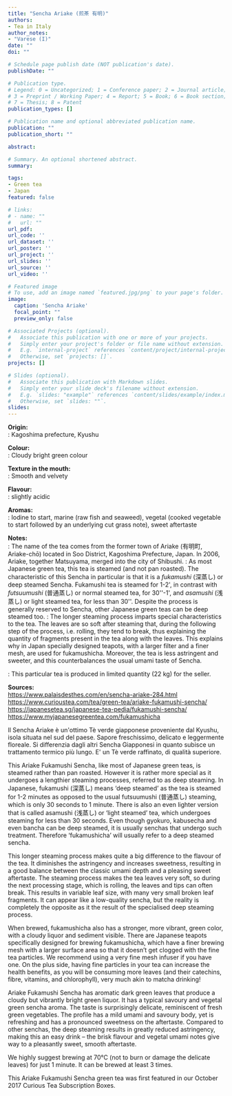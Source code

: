 ```yaml
---
title: "Sencha Ariake (煎茶 有明)"
authors:
- Tea in Italy
author_notes:
- "Varese (I)"
date: ""
doi: ""

# Schedule page publish date (NOT publication's date).
publishDate: ""

# Publication type.
# Legend: 0 = Uncategorized; 1 = Conference paper; 2 = Journal article;
# 3 = Preprint / Working Paper; 4 = Report; 5 = Book; 6 = Book section;
# 7 = Thesis; 8 = Patent
publication_types: []

# Publication name and optional abbreviated publication name.
publication: ""
publication_short: ""

abstract:

# Summary. An optional shortened abstract.
summary:

tags:
- Green tea
- Japan
featured: false

# links:
# - name: ""
#   url: ""
url_pdf:
url_code: ''
url_dataset: ''
url_poster: ''
url_project: ''
url_slides: ''
url_source: ''
url_video: ''

# Featured image
# To use, add an image named `featured.jpg/png` to your page's folder.
image:
  caption: 'Sencha Ariake'
  focal_point: ""
  preview_only: false

# Associated Projects (optional).
#   Associate this publication with one or more of your projects.
#   Simply enter your project's folder or file name without extension.
#   E.g. `internal-project` references `content/project/internal-project/index.md`.
#   Otherwise, set `projects: []`.
projects: []

# Slides (optional).
#   Associate this publication with Markdown slides.
#   Simply enter your slide deck's filename without extension.
#   E.g. `slides: "example"` references `content/slides/example/index.md`.
#   Otherwise, set `slides: ""`.
slides:
---
```


<b>Origin:</b><br />
: Kagoshima prefecture, Kyushu

<b>Colour:</b><br />
: Cloudy bright green colour

<b>Texture in the mouth:</b><br />
: Smooth and velvety

<b>Flavour:</b><br />
: slightly acidic

<b>Aromas:</b><br />
: Iodine to start, marine (raw fish and seaweed), vegetal (cooked vegetable to start followed by an underlying cut grass note), sweet aftertaste

<b>Notes:</b><br />
: The name of the tea comes from the former town of Ariake (有明町, Ariake-chō) located in Soo District, Kagoshima Prefecture, Japan. In 2006, Ariake, together Matsuyama, merged into the city of Shibushi.
: As most Japanese green tea, this tea is steamed (and not pan roasted). The characteristic of this Sencha in particular is that it is a *fukamushi* (深蒸し) or deep steamed Sencha. Fukamushi tea is steamed for 1-2', in contrast with *futsuumushi* (普通蒸し) or normal steamed tea, for 30''-1', and *asamushi* (浅蒸し) or light steamed tea, for less than 30''. Despite the process is generally reserved to Sencha, other Japanese green teas can be deep steamed too.
: The longer steaming process imparts special characteristics to the tea. The leaves are so soft after steaming that, during the following step of the process, i.e. rolling, they tend to break, thus explaining the quantity of fragments present in the tea along with the leaves. This explains why in Japan specially designed teapots, with a larger filter and a finer mesh, are used for fukamushicha. Moreover, the tea is less astringent and sweeter, and this counterbalances the usual umami taste of Sencha.

: This particular tea is produced in limited quantity (22 kg) for the seller.

<b>Sources:</b><br />
https://www.palaisdesthes.com/en/sencha-ariake-284.html
https://www.curioustea.com/tea/green-tea/ariake-fukamushi-sencha/
https://japanesetea.sg/japanese-tea-pedia/fukamushi-sencha/
https://www.myjapanesegreentea.com/fukamushicha

Il Sencha Ariake è un'ottimo Tè verde giapponese proveniente dal Kyushu, isola situata nel sud del paese. Sapore freschissimo, delicato e leggermente floreale. Si differenzia dagli altri Sencha Giapponesi in quanto subisce un trattamento termico più lungo. E' un Tè verde raffinato, di qualità superiore.


This Ariake Fukamushi Sencha, like most of Japanese green teas, is steamed rather than pan roasted. However it is rather more special as it undergoes a lengthier steaming processes, referred to as deep steaming. In Japanese, fukamushi (深蒸し) means ‘deep steamed’ as the tea is steamed for 1-2 minutes as opposed to the usual futsuumushi (普通蒸し) steaming, which is only 30 seconds to 1 minute. There is also an even lighter version that is called asamushi (浅蒸し) or ‘light steamed’ tea, which undergoes steaming for less than 30 seconds. Even though gyokuro, kabusecha and even bancha can be deep steamed, it is usually senchas that undergo such treatment. Therefore ‘fukamushicha’ will usually refer to a deep steamed sencha.

This longer steaming process makes quite a big difference to the flavour of the tea. It diminishes the astringency and increases sweetness, resulting in a good balance between the classic umami depth and a pleasing sweet aftertaste. The steaming process makes the tea leaves very soft, so during the next processing stage, which is rolling, the leaves and tips can often break. This results in variable leaf size, with many very small broken leaf fragments. It can appear like a low-quality sencha, but the reality is completely the opposite as it the result of the specialised deep steaming process.

When brewed, fukamushicha also has a stronger, more vibrant, green color, with a cloudy liquor and sediment visible. There are Japanese teapots specifically designed for brewing fukamushicha, which have a finer brewing mesh with a larger surface area so that it doesn’t get clogged with the fine tea particles. We recommend using a very fine mesh infuser if you have one. On the plus side, having fine particles in your tea can increase the health benefits, as you will be consuming more leaves (and their catechins, fibre, vitamins, and chlorophyll), very much akin to matcha drinking!

Ariake Fukamushi Sencha has aromatic dark green leaves that produce a cloudy but vibrantly bright green liquor. It has a typical savoury and vegetal green sencha aroma. The taste is surprisingly delicate, reminiscent of fresh green vegetables. The profile has a mild umami and savoury body, yet is refreshing and has a pronounced sweetness on the aftertaste. Compared to other senchas, the deep steaming results in greatly reduced astringency, making this an easy drink – the brisk flavour and vegetal umami notes give way to a pleasantly sweet, smooth aftertaste.

We highly suggest brewing at 70°C (not to burn or damage the delicate leaves) for just 1 minute. It can be brewed at least 3 times.

This Ariake Fukamushi Sencha green tea was first featured in our October 2017 Curious Tea Subscription Boxes.
